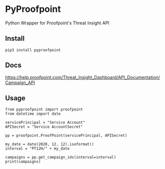 # PyProofpoint
Python Wrapper for Proofpoint's Threat Insight API

## Install
```pip3 install pyproofpoint```

## Docs
https://help.proofpoint.com/Threat_Insight_Dashboard/API_Documentation/Campaign_API

## Usage
```
from pyproofpoint import proofpoint
from datetime import date

servicePrincipal = "Service Account"
APISecret = "Service AccountSecret"

pp = proofpoint.ProofPoint(servicePrincipal, APISecret)

my_date = date(2020, 12, 12).isoformat()
interval = "PT12H/" + my_date

campaigns = pp.get_campaign_ids(interval=interval)
print(campaigns)
```
